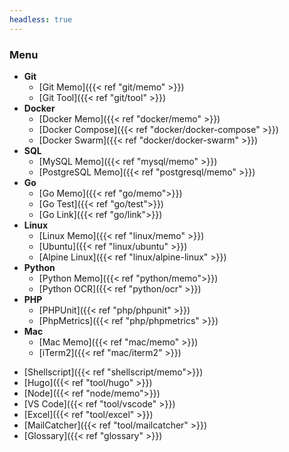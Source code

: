 ```yaml
---
headless: true
---
```


### Menu
* **Git**
  - [Git Memo]({{< ref "git/memo" >}})
  - [Git Tool]({{< ref "git/tool" >}})
* **Docker**
  - [Docker Memo]({{< ref "docker/memo" >}})
  - [Docker Compose]({{< ref "docker/docker-compose" >}})
  - [Docker Swarm]({{< ref "docker/docker-swarm" >}})
* **SQL**
  - [MySQL Memo]({{< ref "mysql/memo" >}})
  - [PostgreSQL Memo]({{< ref "postgresql/memo" >}})
* **Go**
  - [Go Memo]({{< ref "go/memo">}})
  - [Go Test]({{< ref "go/test">}})
  - [Go Link]({{< ref "go/link">}})
* **Linux**
  - [Linux Memo]({{< ref "linux/memo" >}})
  - [Ubuntu]({{< ref "linux/ubuntu" >}})
  - [Alpine Linux]({{< ref "linux/alpine-linux" >}})
* **Python**
  - [Python Memo]({{< ref "python/memo">}})
  - [Python OCR]({{< ref "python/ocr" >}})
* **PHP**
  - [PHPUnit]({{< ref "php/phpunit" >}})
  - [PhpMetrics]({{< ref "php/phpmetrics" >}})
* **Mac**
  - [Mac Memo]({{< ref "mac/memo" >}})
  - [iTerm2]({{< ref "mac/iterm2" >}})
- [Shellscript]({{< ref "shellscript/memo">}})
- [Hugo]({{< ref "tool/hugo" >}})
- [Node]({{< ref "node/memo">}})
- [VS Code]({{< ref "tool/vscode" >}})
- [Excel]({{< ref "tool/excel" >}})
- [MailCatcher]({{< ref "tool/mailcatcher" >}})
- [Glossary]({{< ref "glossary" >}})
